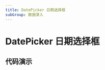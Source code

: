 ```yaml
---
title: DatePicker 日期选择框
subGroup: 数据录入
---
```


# DatePicker 日期选择框

## 代码演示

<Demo src="./demos/default.tsx" />